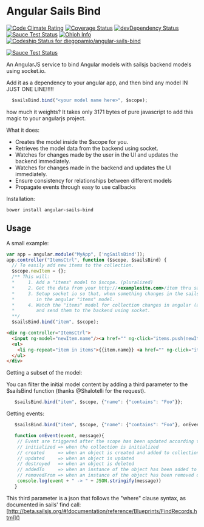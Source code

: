 Angular Sails Bind
==================
[![Code Climate Rating](https://codeclimate.com/github/diegopamio/angular-sails-bind.png)](https://codeclimate.com/github/diegopamio/angular-sails-bind)
[![Coverage Status](https://coveralls.io/repos/diegopamio/angular-sails-bind/badge.png?branch=master)](https://coveralls.io/r/diegopamio/angular-sails-bind?branch=master)
[![devDependency Status](https://david-dm.org/diegopamio/angular-sails-bind/dev-status.svg)](https://david-dm.org/diegopamio/angular-sails-bind#info=devDependencies)
[![Sauce Test Status](https://saucelabs.com/buildstatus/diegopamio?auth=81be93491f9e7bbfed6d61823bf9352c)](https://saucelabs.com/u/diegopamio)
[![Ohloh Info](https://www.ohloh.net/p/angular-sails-bind/widgets/project_thin_badge.gif)](https://www.ohloh.net/p/angular-sails-bind/)
[![Codeship Status for diegopamio/angular-sails-bind](https://www.codeship.io/projects/942c0fa0-d0ec-0131-db62-1211774025ad/status?branch=master)](https://www.codeship.io/projects/23182)

[![Sauce Test Status](https://saucelabs.com/browser-matrix/diegopamio.svg?auth=81be93491f9e7bbfed6d61823bf9352c)](https://saucelabs.com/u/diegopamio)

An AngularJS service to bind Angular models with sailsjs backend models using socket.io.

Add it as a dependency to your angular app, and then bind any model IN JUST ONE LINE!!!!!

```javascript
  $sailsBind.bind("<your model name here>", $scope);
```

how much it weights? It takes only 3171 bytes of pure javascript to add this magic to your angularjs project.

What it does:

* Creates the model inside the $scope for you.
* Retrieves the model data from the backend using socket.
* Watches for changes made by the user in the UI and updates the backend immediately.
* Watches for changes made in the backend and updates the UI immediately.
* Ensure consistency for relationships between different models
* Propagate events through easy to use callbacks

Installation:

```shell
bower install angular-sails-bind
```

Usage
-----

A small example:

```javascript
var app = angular.module("MyApp", ['ngSailsBind']);
app.controller("ItemsCtrl", function ($scope, $sailsBind) {
  // To easily add new items to the collection.
  $scope.newItem = {};  
  /** This will:
  *     1. Add a "items" model to $scope. (pluralized)
  *     2. Get the data from your http://<examplesite.com>/item thru sailsjs socket get.
  *     3. Setup socket io so that, when something changes in the sailsjs backend, they will be reflected
  *        in the angular "items" model.
  *     4. Watch the "items" model for collection changes in angular (add and removal of items
  *        and send them to the backend using socket.
  **/
  $sailsBind.bind("item", $scope);
```

```html
<div ng-controller="ItemsCtrl">
  <input ng-model="newItem.name"/><a href="" ng-click="items.push(newItem);newItem={}">Add New</a>
  <ul>
    <li ng-repeat="item in items">{{item.name}} <a href="" ng-click="items.splice(items.indexOf(item), 1)">remove</a></li>
  </ul>
</div>
```

Getting a subset of the model:

You can filter the initial model content by adding a third parameter to the $sailsBind function (thanks @Shalotelli for the request). 

```javascript
   $sailsBind.bind("item", $scope, {"name": {"contains": "Foo"}};
```


Getting events:

```javascript
   $sailsBind.bind("item", $scope, {"name": {"contains": "Foo"}, onEvent};

   function onEvent(event, message){
    // Event are triggered after the scope has been updated according to this event data : 
    // initialized => when the collection is initialized
    // created     => when an object is created and added to collection
    // updated     => when an object is updated
    // destroyed   => when an object is deleted
    // addedTo     => when an instance of the object has been added to the collection of another model (Must be triggered manually in sails with pub events)
    // removedFrom => when an instance of the object has been removed of the collection of another model (Must be triggered manually in sails with pub events)
    console.log(event + " -> " + JSON.stringify(message))
   }

```




This third parameter is a json that follows the "where" clause syntax, as documented in sails' find call: 
[http://beta.sailsjs.org/#!documentation/reference/Blueprints/FindRecords.html]()